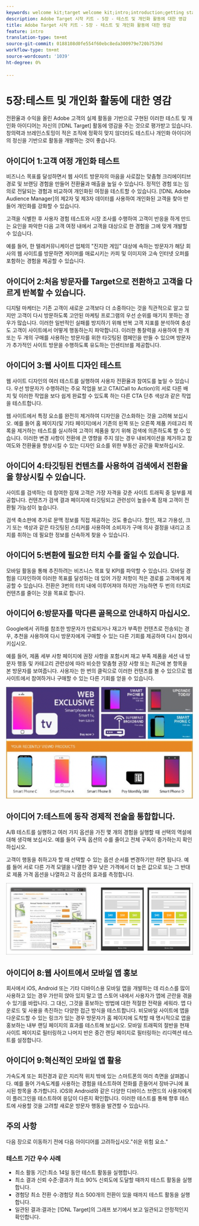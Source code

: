 ```yaml
---
keywords: welcome kit;target welcome kit;intro;introduction;getting started
description: Adobe Target 시작 키트 - 5장 - 테스트 및 개인화 활동에 대한 영감
title: Adobe Target 시작 키트 - 5장 - 테스트 및 개인화 활동에 대한 영감
feature: intro
translation-type: tm+mt
source-git-commit: 0188108d0fe554f60ebc8eda300979e720b7539d
workflow-type: tm+mt
source-wordcount: '1039'
ht-degree: 0%

---
```



# 5장:테스트 및 개인화 활동에 대한 영감

전환율과 수익을 올린 Adobe 고객의 실제 활동을 기반으로 구현된 이러한 테스트 및 개인화 아이디어는 자신의 [!DNL Target] 활동에 영감을 주는 것으로 평가받고 있습니다. 창의력과 브레인스토밍이 적은 조직에 정확히 맞지 않더라도 테스트나 개인화 아이디어의 정신을 기반으로 활동을 개발하는 것이 좋습니다.

## 아이디어 1:고객 여정 개인화 테스트

비즈니스 목표를 달성하면서 웹 사이트 방문자의 마음을 사로잡는 맞춤형 크리에이티브 경로 및 브랜딩 경험을 만들어 전환율과 매출을 높일 수 있습니다. 정적인 경험 또는 임의로 전달되는 경험과 비교하여 개인화된 여정을 테스트할 수 있습니다. [!DNL Adobe Audience Manager]의 제2자 및 제3자 데이터를 사용하여 개인화된 고객을 찾아 만들어 개인화를 강화할 수 있습니다.

고객을 식별한 후 사용자 경험 테스트와 시장 조사를 수행하여 고객이 반응을 하게 만드는 요인을 파악한 다음 고객 여정 내에서 고객을 대상으로 한 경험을 그에 맞게 개발할 수 있습니다.

예를 들어, 한 텔레커뮤니케이션 업체의 &quot;진지한 게임&quot; 대상에 속하는 방문자가 해당 회사의 웹 사이트를 방문하면 게이머를 매료시키는 카피 및 이미지와 고속 인터넷 오퍼를 포함하는 경험을 제공할 수 있습니다.

## 아이디어 2:처음 방문자를 Target으로 전환하고 고객을 다르게 반복할 수 있습니다.

디지털 마케터는 기존 고객이 새로운 고객보다 더 소중하다는 것을 직관적으로 알고 있지만 고객이 다시 방문하도록 고안된 마케팅 프로그램의 우선 순위를 매기지 못하는 경우가 많습니다. 이러한 일반적인 실패를 방지하기 위해 반복 고객 지표를 분석하여 충성도 고객이 사이트에서 어떻게 행동하는지 파악합니다. 이러한 통찰력을 사용하여 한 개 또는 두 개의 구매를 사용하는 방문자를 위한 타깃팅된 캠페인을 만들 수 있으며 방문자가 추가적인 사이트 방문을 수행하도록 유도하는 인센티브를 제공합니다.

## 아이디어 3:웹 사이트 디자인 테스트

웹 사이트 디자인의 여러 테스트를 실행하여 사용자 전환율과 참여도를 높일 수 있습니다. 우선 방문자가 수행하려는 주요 작업을 보고 CTA(Call to Action)의 서로 다른 배치 및 이러한 작업을 보다 쉽게 완료할 수 있도록 하는 다른 CTA 단추 색상과 같은 작업을 테스트합니다.

웹 사이트에서 특정 요소를 완전히 제거하여 디자인을 간소화하는 것을 고려해 보십시오. 예를 들어 홈 페이지(및 기타 페이지)에서 기존의 왼쪽 또는 오른쪽 제품 카테고리 목록을 제거하는 테스트를 실시하여 고객이 제품을 찾기 위해 검색에 의존하도록 할 수 있습니다. 이러한 변경 사항이 전환에 큰 영향을 주지 않는 경우 내비게이션을 제거하고 참여도와 전환율을 향상시킬 수 있는 디자인 요소를 위한 부동산 공간을 확보하십시오.

## 아이디어 4:타깃팅된 컨텐츠를 사용하여 검색에서 전환율을 향상시킬 수 있습니다.

사이트를 검색하는 데 참여한 잠재 고객은 가장 자격을 갖춘 사이트 트래픽 중 일부를 제공합니다. 컨텐츠가 검색 결과 페이지에 타깃팅되고 관련성이 높을수록 잠재 고객이 전환될 가능성이 높습니다.

검색 축소판에 추가로 문맥 정보를 직접 제공하는 것도 좋습니다. 할인, 재고 가용성, 크기 또는 색상과 같은 타깃팅된 스티커를 사용하여 소비자가 구매 의사 결정을 내리고 조치를 취하는 데 필요한 정보를 신속하게 찾을 수 있습니다.

## 아이디어 5:변환에 필요한 터치 수를 줄일 수 있습니다.

모바일 활동을 통해 추진하려는 비즈니스 목표 및 KPI를 파악할 수 있습니다. 모바일 경험을 디자인하여 이러한 목표를 달성하는 데 있어 가장 저항이 적은 경로를 고객에게 제공할 수 있습니다. 전환은 3번의 터치 내에 이루어져야 하지만 가능하면 두 번의 터치로 컨텐츠를 줄이는 것을 목표로 합니다.

## 아이디어 6:방문자를 막다른 골목으로 안내하지 마십시오.

Google에서 귀하를 참조한 방문자가 만료되거나 재고가 부족한 컨텐츠로 전송되는 경우, 추천을 사용하여 다시 방문자에게 구매할 수 있는 다른 기회를 제공하여 다시 참여시키십시오.

예를 들어, 제품 세부 사항 페이지에 권장 사항을 포함시켜 재고 부족 제품을 세션 내 방문자 행동 및 카테고리 관련성에 따라 비슷한 맞춤형 권장 사항 또는 최근에 본 항목을 본 방문자를 보여줍니다. 사용자는 한 번의 클릭으로 이러한 컨텐츠를 볼 수 있으므로 웹 사이트에서 참여하거나 구매할 수 있는 다른 기회를 얻을 수 있습니다.

![Recommendations 일러스트레이션](/help/c-intro/assets/recs-illustration.png)

## 아이디어 7:테스트에 동작 경제적 전술을 통합합니다.

A/B 테스트를 실행하고 여러 가지 옵션을 가진 몇 개의 경험을 실행할 때 선택의 역설에 대해 생각해 보십시오. 예를 들어 구독 옵션의 수를 줄이고 전체 구독이 증가하는지 확인하십시오.

고객이 행동을 취하고자 할 때 선택할 수 있는 옵션 순서를 변경하기만 하면 됩니다. 예를 들어 서로 다른 가격 모델을 나열한 경우 낮은 가격에서 더 높은 값으로 또는 그 반대로 제품 가격 옵션을 나열하고 각 옵션의 효과를 측정합니다.

![행동 전술 일러스트레이션](/help/c-intro/assets/behavioral.png)

## 아이디어 8:웹 사이트에서 모바일 앱 홍보

회사에서 iOS, Android 또는 기타 디바이스용 모바일 앱을 개발하는 데 리소스를 많이 사용하고 있는 경우 가만히 앉아 있지 말고 앱 스토어 내에서 사용자가 앱에 곤란을 겪을 수 있기를 바랍니다. 그 대신, 그것을 홍보하는 방법에 대한 적절한 전략을 세워라. 앱 다운로드 및 사용을 촉진하는 다양한 접근 방식을 테스트합니다. 비모바일 사이트에 앱을 다운로드할 수 있는 링크가 있는 경우 방문자가 홈 페이지에 도착할 때 명시적으로 앱을 홍보하는 내부 랜딩 페이지의 효과를 테스트해 보십시오. 모바일 트래픽의 절반을 현재 사이트 페이지로 필터링하고 나머지 반은 중간 랜딩 페이지로 필터링하는 리디렉션 테스트를 설정합니다.

## 아이디어 9:혁신적인 모바일 앱 활용

가속도계 또는 회전경과 같은 지리적 위치 밖에 있는 스마트폰의 여러 측면을 살펴봅니다. 예를 들어 가속도계를 사용하는 경험을 테스트하여 전화를 흔들어서 장바구니에 표시된 항목을 추가합니다. iOS와 Android와 같은 다양한 디바이스 브랜드의 사용자에게 이 플러그인을 테스트하여 응답이 다른지 확인합니다. 이러한 테스트를 통해 향후 테스트에 사용할 것을 고려할 새로운 방문자 행동을 발견할 수 있습니다.

## 주의 사항

다음 장으로 이동하기 전에 다음 아이디어를 고려하십시오.&quot;쉬운 위험 요소.&quot;

### 테스트 기간 우수 사례

* 최소 활동 기간:최소 14일 동안 테스트 활동을 실행합니다.
* 최소 결과 신뢰 수준:결과가 최소 90% 신뢰도에 도달할 때까지 테스트 활동을 실행합니다.
* 경험당 최소 전환 수:경험당 최소 500개의 전환이 있을 때까지 테스트 활동을 실행합니다.
* 일관된 결과:결과는 [!DNL Target]의 그래프 보기에서 보고 일관되고 안정적인지 확인합니다.